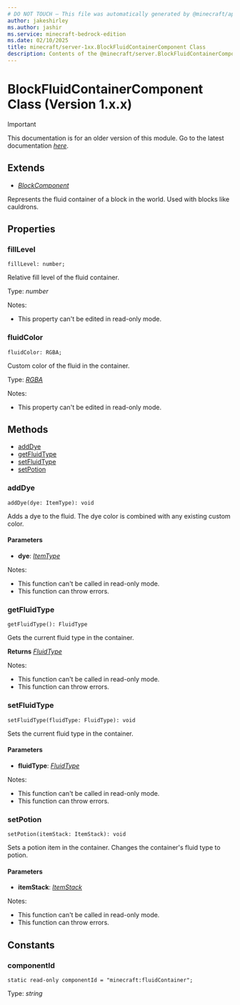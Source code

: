 ```yaml
---
# DO NOT TOUCH — This file was automatically generated by @minecraft/api-docs-generator, to report problems file an issue at https://github.com/Mojang/minecraft-scripting-libraries
author: jakeshirley
ms.author: jashir
ms.service: minecraft-bedrock-edition
ms.date: 02/10/2025
title: minecraft/server-1xx.BlockFluidContainerComponent Class
description: Contents of the @minecraft/server.BlockFluidContainerComponent class (Version 1.x.x).
---
```

# BlockFluidContainerComponent Class (Version 1.x.x)

> [!IMPORTANT]
> This documentation is for an older version of this module. Go to the latest documentation [*here*](../../../scriptapi/minecraft/server/BlockFluidContainerComponent.md).

## Extends
- [*BlockComponent*](BlockComponent.md)

Represents the fluid container of a block in the world. Used with blocks like cauldrons.

## Properties

### **fillLevel**
`fillLevel: number;`

Relative fill level of the fluid container.

Type: *number*

Notes:
  - This property can't be edited in read-only mode.

### **fluidColor**
`fluidColor: RGBA;`

Custom color of the fluid in the container.

Type: [*RGBA*](RGBA.md)

Notes:
  - This property can't be edited in read-only mode.

## Methods
- [addDye](#adddye)
- [getFluidType](#getfluidtype)
- [setFluidType](#setfluidtype)
- [setPotion](#setpotion)

### **addDye**
`
addDye(dye: ItemType): void
`

Adds a dye to the fluid. The dye color is combined with any existing custom color.

#### **Parameters**
- **dye**: [*ItemType*](ItemType.md)
  
Notes:
- This function can't be called in read-only mode.
- This function can throw errors.

### **getFluidType**
`
getFluidType(): FluidType
`

Gets the current fluid type in the container.

**Returns** [*FluidType*](FluidType.md)
  
Notes:
- This function can't be called in read-only mode.
- This function can throw errors.

### **setFluidType**
`
setFluidType(fluidType: FluidType): void
`

Sets the current fluid type in the container.

#### **Parameters**
- **fluidType**: [*FluidType*](FluidType.md)
  
Notes:
- This function can't be called in read-only mode.
- This function can throw errors.

### **setPotion**
`
setPotion(itemStack: ItemStack): void
`

Sets a potion item in the container. Changes the container's fluid type to potion.

#### **Parameters**
- **itemStack**: [*ItemStack*](ItemStack.md)
  
Notes:
- This function can't be called in read-only mode.
- This function can throw errors.

## Constants

### **componentId**
`static read-only componentId = "minecraft:fluidContainer";`

Type: *string*
